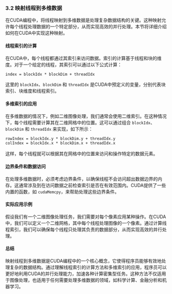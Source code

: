 ### 3.2 映射线程到多维数据

在CUDA编程中，将线程映射到多维数据是处理复杂数据结构的关键。这种映射允许每个线程处理数据的一个特定部分，从而实现高效的并行处理。本节将详细介绍如何在CUDA中实现这种映射。

#### 线程索引的计算

在CUDA中，每个线程都通过其索引来访问数据。索引的计算基于线程和块的维度。对于一个给定的线程，其索引可以通过以下公式计算：

```markdown
index = blockIdx * blockDim + threadIdx
```

这里的 `blockIdx`、`blockDim` 和 `threadIdx` 是CUDA中预定义的变量，分别代表块索引、块维度和线程索引。

#### 多维索引的应用

在多维数据的情况下，例如二维图像处理，我们通常会使用二维索引。在这种情况下，每个线程需要计算其在二维网格中的位置。这可以通过组合 `blockIdx`、`blockDim` 和 `threadIdx` 来实现，如下所示：

```markdown
rowIndex = blockIdx.y * blockDim.y + threadIdx.y
colIndex = blockIdx.x * blockDim.x + threadIdx.x
```

这样，每个线程就可以根据其在网格中的位置来访问和操作特定的数据元素。

#### 边界条件和数据访问

在处理多维数据时，必须考虑边界条件，以确保线程不会访问超出数据边界的内存。这通常涉及到在访问数据之前检查索引是否在有效范围内。CUDA提供了一些内置的函数，如 `cudaMemcpy`，来帮助处理这些边界条件。

#### 实际应用示例

假设我们有一个二维图像处理任务，我们需要对每个像素应用某种操作。在CUDA中，我们可以定义一个二维网格，其中每个线程处理图像的一个像素。通过计算线程索引，我们可以确保每个线程只处理其负责的数据部分，从而实现高效的并行处理。

#### 总结

映射线程到多维数据是CUDA编程中的一个核心概念，它使得程序员能够有效地处理复杂的数据结构。通过理解线程索引的计算方法和多维索引的应用，程序员可以更好地利用CUDA的并行处理能力，加速各种计算密集型任务。这种方法不仅适用于图像处理，也适用于任何需要处理多维数据的领域，如科学计算、金融分析和机器学习。
